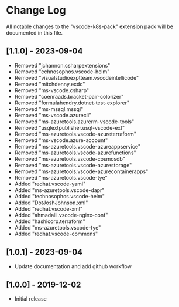 # Change Log

All notable changes to the "vscode-k8s-pack" extension pack will be documented in this file.

## [1.1.0] - 2023-09-04

- Removed "jchannon.csharpextensions"
- Removed "echnosophos.vscode-helm"
- Removed "visualstudioexptteam.vscodeintellicode"
- Removed "mitchdenny.ecdc"
- Removed "ms-vscode.csharp"
- Removed "coenraads.bracket-pair-colorizer"
- Removed "formulahendry.dotnet-test-explorer"
- Removed "ms-mssql.mssql"
- Removed "ms-vscode.azurecli"
- Removed "ms-azuretools.azurerm-vscode-tools"
- Removed "usqlextpublisher.usql-vscode-ext"
- Removed "ms-azuretools.vscode-azureterraform"
- Removed "ms-vscode.azure-account"
- Removed "ms-azuretools.vscode-azureappservice"
- Removed "ms-azuretools.vscode-azurefunctions"
- Removed "ms-azuretools.vscode-cosmosdb"
- Removed "ms-azuretools.vscode-azurestorage"
- Removed "ms-azuretools.vscode-azurecontainerapps"
- Removed "ms-azuretools.vscode-tye"
- Added "redhat.vscode-yaml"
- Added "ms-azuretools.vscode-dapr"
- Added "technosophos.vscode-helm"
- Added "DotJoshJohnson.xml"
- Added "redhat.vscode-xml"
- Added "ahmadalli.vscode-nginx-conf"
- Added "hashicorp.terraform"
- Added "ms-azuretools.vscode-tye"
- Added "redhat.vscode-commons"

## [1.0.1] - 2023-09-04

- Update documentation and add github workflow

## [1.0.0] - 2019-12-02

- Initial release
